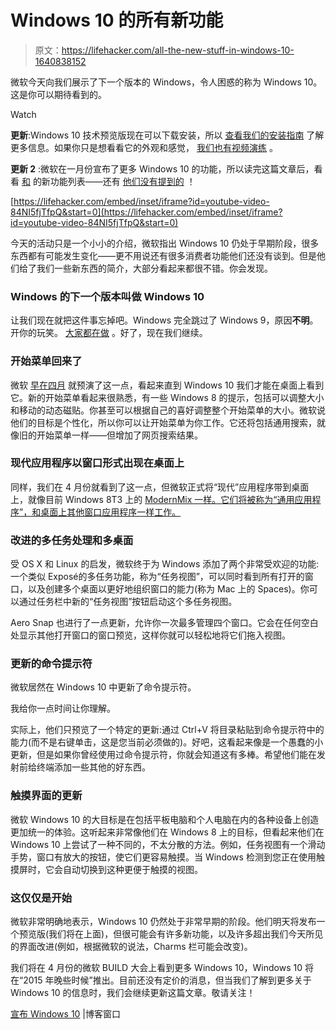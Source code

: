 # Windows 10 的所有新功能

> 原文：<https://lifehacker.com/all-the-new-stuff-in-windows-10-1640838152>

微软今天向我们展示了下一个版本的 Windows，令人困惑的称为 Windows 10。这是你可以期待看到的。

Watch

**更新**:Windows 10 技术预览版现在可以下载安装，所以 [查看我们的安装指南](http://lifehacker.com/windows-10-technical-preview-now-available-for-download-1641212531) 了解更多信息。如果你只是想看看它的外观和感觉， [我们也有视频演练](http://lifehacker.com/heres-what-windows-10-looks-and-feels-like-1641369982) 。

**更新 2** :微软在一月份宣布了更多 Windows 10 的功能，所以读完这篇文章后，看看 [和](https://lifehacker.com/the-best-new-features-of-windows-10-1680904614) 的新功能列表——还有 [他们没有提到的](http://lifehacker.com/the-coolest-windows-10-features-microsoft-didnt-announc-1642802880) ！

 [https://lifehacker.com/embed/inset/iframe?id=youtube-video-84NI5fjTfpQ&start=0](https://lifehacker.com/embed/inset/iframe?id=youtube-video-84NI5fjTfpQ&start=0) 

今天的活动只是一个小小的介绍，微软指出 Windows 10 仍处于早期阶段，很多东西都有可能发生变化——更不用说还有很多消费者功能他们还没有谈到。但是他们给了我们一些新东西的简介，大部分看起来都很不错。你会发现。

### Windows 的下一个版本叫做 Windows 10

让我们现在就把这件事忘掉吧。Windows 完全跳过了 Windows 9，原因**不明**。开你的玩笑。 [大家都在做](https://twitter.com/howtogeek/status/516999002248990720) 。好了，现在我们继续。

### 开始菜单回来了

微软 [早在四月](https://lifehacker.com/microsoft-is-bringing-the-start-menu-back-to-windows-8-1557023798) 就预演了这一点，看起来直到 Windows 10 我们才能在桌面上看到它。新的开始菜单看起来很熟悉，有一些 Windows 8 的提示，包括可以调整大小和移动的动态磁贴。你甚至可以根据自己的喜好调整整个开始菜单的大小。微软说他们的目标是个性化，所以你可以让开始菜单为你工作。它还将包括通用搜索，就像旧的开始菜单一样——但增加了网页搜索结果。

### 现代应用程序以窗口形式出现在桌面上

同样，我们在 4 月份就看到了这一点，但微软正式将“现代”应用程序带到桌面上，就像目前 Windows 8T3 上的 [ModernMix 一样。它们将被称为“通用应用程序”，和桌面上其他窗口应用程序一样工作。](https://lifehacker.com/the-best-windows-8-apps-you-can-run-on-your-desktop-477556232)

### 改进的多任务处理和多桌面

受 OS X 和 Linux 的启发，微软终于为 Windows 添加了两个非常受欢迎的功能:一个类似 Exposé的多任务功能，称为“任务视图”，可以同时看到所有打开的窗口，以及创建多个桌面以更好地组织窗口的能力(称为 Mac 上的 Spaces)。你可以通过任务栏中新的“任务视图”按钮启动这个多任务视图。

Aero Snap 也进行了一点更新，允许你一次最多管理四个窗口。它会在任何空白处显示其他打开窗口的窗口预览，这样你就可以轻松地将它们拖入视图。

### 更新的命令提示符

微软居然在 Windows 10 中更新了命令提示符。

我给你一点时间让你理解。

实际上，他们只预览了一个特定的更新:通过 Ctrl+V 将目录粘贴到命令提示符中的能力(而不是右键单击，这是您当前必须做的)。好吧，这看起来像是一个愚蠢的小更新，但是如果你曾经使用过命令提示符，你就会知道这有多棒。希望他们能在发射前给终端添加一些其他的好东西。

### 触摸界面的更新

微软 Windows 10 的大目标是在包括平板电脑和个人电脑在内的各种设备上创造更加统一的体验。这听起来非常像他们在 Windows 8 上的目标，但看起来他们在 Windows 10 上尝试了一种不同的，不太分散的方法。例如，任务视图有一个滑动手势，窗口有放大的按钮，使它们更容易触摸。当 Windows 检测到您正在使用触摸屏时，它会自动切换到这种更便于触摸的视图。

### 这仅仅是开始

微软非常明确地表示，Windows 10 仍然处于非常早期的阶段。他们明天将发布一个预览版(我们将在上面)，但很可能会有许多新功能，以及许多超出我们今天所见的界面改进(例如，根据微软的说法，Charms 栏可能会改变)。

我们将在 4 月份的微软 BUILD 大会上看到更多 Windows 10，Windows 10 将在“2015 年晚些时候”推出。目前还没有定价的消息，但当我们了解到更多关于 Windows 10 的信息时，我们会继续更新这篇文章。敬请关注！

[宣布 Windows 10](http://blogs.windows.com/bloggingwindows/2014/09/30/announcing-windows-10/) |博客窗口